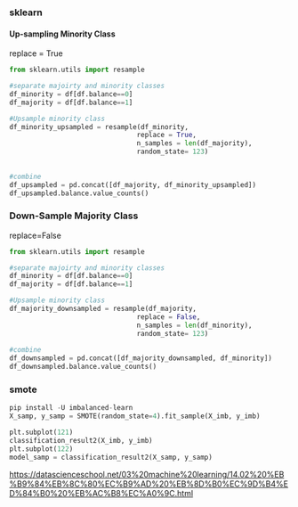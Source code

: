 

### sklearn

#### Up-sampling Minority Class

replace = True

```python
from sklearn.utils import resample

#separate majoirty and minority classes
df_minority = df[df.balance==0]
df_majority = df[df.balance==1]

#Upsample minority class
df_minority_upsampled = resample(df_minority, 
                                replace = True,
                                n_samples = len(df_majority),
                                random_state= 123)
                               
                              
#combine
df_upsampled = pd.concat([df_majority, df_minority_upsampled])
df_upsampled.balance.value_counts()
```

### Down-Sample Majority Class

replace=False

```python
from sklearn.utils import resample

#separate majoirty and minority classes
df_minority = df[df.balance==0]
df_majority = df[df.balance==1]

#Upsample minority class
df_majority_downsampled = resample(df_majority, 
                                replace = False,
                                n_samples = len(df_minority),
                                random_state= 123)
                                
#combine
df_downsampled = pd.concat([df_majority_downsampled, df_minority])
df_downsampled.balance.value_counts()                               
```

### smote 

```python
pip install -U imbalanced-learn
X_samp, y_samp = SMOTE(random_state=4).fit_sample(X_imb, y_imb)

plt.subplot(121)
classification_result2(X_imb, y_imb)
plt.subplot(122)
model_samp = classification_result2(X_samp, y_samp)
```

https://datascienceschool.net/03%20machine%20learning/14.02%20%EB%B9%84%EB%8C%80%EC%B9%AD%20%EB%8D%B0%EC%9D%B4%ED%84%B0%20%EB%AC%B8%EC%A0%9C.html
